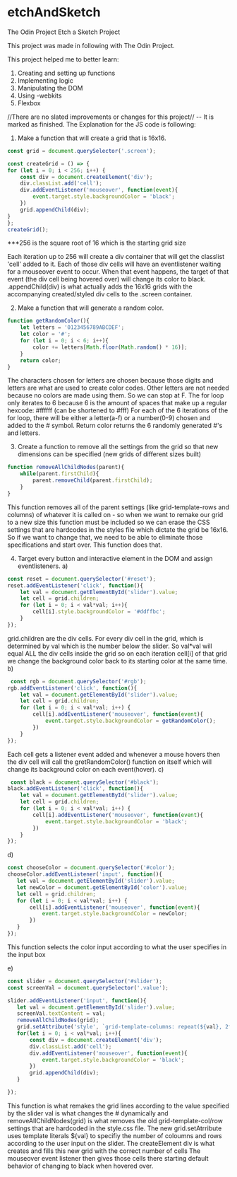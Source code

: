 # etchAndSketch
The Odin Project Etch a Sketch Project


This project was made in following with The Odin Project.

This project helped me to better learn:
1) Creating and setting up functions
2) Implementing logic
3) Manipulating the DOM
4) Using -webkits
5) Flexbox

//There are no slated improvements or changes for this project// -- It is marked as finished. The Explanation for the JS code is following:

1) Make a function that will create a grid that is 16x16.

```JavaScript 
const grid = document.querySelector('.screen');

const createGrid = () => {
for (let i = 0; i < 256; i++) {
    const div = document.createElement('div');
    div.classList.add('cell');
    div.addEventListener('mouseover', function(event){
        event.target.style.backgroundColor = 'black';
    })
    grid.appendChild(div); 
}
};
createGrid();
```
***256 is the square root of 16 which is the starting grid size



Each iteration up to 256 will create a div container that will get the classlist 'cell' added to it. Each of those div cells will have an eventlistener waiting for a mouseover event to occur. When that event happens, the target of that event (the div cell being hovered over) will change its color to black. 
.appendChild(div) is what actually adds the 16x16 grids with the accompanying created/styled div cells to the .screen container.

2) Make a function that will generate a random color.

```JavaScript
function getRandomColor(){
    let letters = '0123456789ABCDEF';
    let color = '#';
    for (let i = 0; i < 6; i++){
        color += letters[Math.floor(Math.random() * 16)];
    }
    return color;
}
```
The characters chosen for letters are chosen because those digits and letters are what are used to create color codes. Other letters are not needed because no colors are made using them. So we can stop at F.
The for loop only iterates to 6 because 6 is the amount of spaces that make up a regular hexcode: #ffffff (can be shortened to #fff)
For each of the 6 iterations of the for loop, there will be either a letter(a-f) or a number(0-9) chosen and added to the # symbol.
Return color returns the 6 randomly generated #'s and letters.

3) Create a function to remove all the settings from the grid so that new dimensions can be specified (new grids of different sizes built)

```JavaScript
function removeAllChildNodes(parent){
    while(parent.firstChild){
        parent.removeChild(parent.firstChild);
    }
}
```
This function removes all of the parent settings (like grid-template-rows and columns) of whatever it is called on - so when we want to remake our grid to a new size this function must be included so we can erase the CSS settings that are hardcodes in the styles file which dictate the grid be 16x16. So if we want to change that, we need to be able to eliminate those specifications and start over. This function does that. 

4) Target every button and interactive element in the DOM and assign eventlisteners.
a)
```JavaScript
const reset = document.querySelector('#reset');
reset.addEventListener('click', function(){
    let val = document.getElementById('slider').value;
    let cell = grid.children;
    for (let i = 0; i < val*val; i++){
        cell[i].style.backgroundColor = '#ddffbc';
    }
});
```
grid.children are the div cells. For every div cell in the grid, which is determined by val which is the number below the slider. So val*val will equal ALL the div cells inside the grid so on each iteration cell[i] of that grid we change the background color back to its starting color at the same time. 
b)
```JavaScript
 const rgb = document.querySelector('#rgb');
rgb.addEventListener('click', function(){
    let val = document.getElementById('slider').value;
    let cell = grid.children;
    for (let i = 0; i < val*val; i++) {
        cell[i].addEventListener('mouseover', function(event){
            event.target.style.backgroundColor = getRandomColor();
        })
    }
});
 ```
 
 Each cell gets a listener event added and whenever a mouse hovers then the div cell will call the gretRandomColor() function on itself which will change its background color on each event(hover).
 c)
```JavaScript
 const black = document.querySelector('#black');
black.addEventListener('click', function(){
    let val = document.getElementById('slider').value;
    let cell = grid.children;
    for (let i = 0; i < val*val; i++) {
        cell[i].addEventListener('mouseover', function(event){
            event.target.style.backgroundColor = 'black';
        })
    }
});

 ```
 
 d)
 ```JavaScript
 const chooseColor = document.querySelector('#color');
chooseColor.addEventListener('input', function(){
    let val = document.getElementById('slider').value;
    let newColor = document.getElementById('color').value;
    let cell = grid.children;
    for (let i = 0; i < val*val; i++) {
        cell[i].addEventListener('mouseover', function(event){
            event.target.style.backgroundColor = newColor;
        })
    }
});
 ```
 This function selects the color input according to what the user specifies in the input box
 
 e)
 ```JavaScript
 const slider = document.querySelector('#slider');
const screenVal = document.querySelector('.value');

slider.addEventListener('input', function(){
    let val = document.getElementById('slider').value;
    screenVal.textContent = val;
    removeAllChildNodes(grid);
    grid.setAttribute('style', `grid-template-columns: repeat(${val}, 2fr); grid-template-rows: repeat(${val}, 2fr);`);
    for(let i = 0; i < val*val; i++){
        const div = document.createElement('div');
        div.classList.add('cell');
        div.addEventListener('mouseover', function(event){
            event.target.style.backgroundColor = 'black';
        })
        grid.appendChild(div);
    }

});
 ```
This function is what remakes the grid lines according to the value specified by the slider
val is what changes the # dynamically and removeAllChildNodes(grid) is what removes the old grid-template-col/row settings that are hardcoded in the style.css file.  The new grid.setAtrribute uses template literals ${val} to specifiy the number of coloumns and rows according to the user input on the slider.
The createElement div is what creates and fills this new grid with the correct number of cells
The mouseover event listener then gives those cells there starting default behavior of changing to black when hovered over. 

